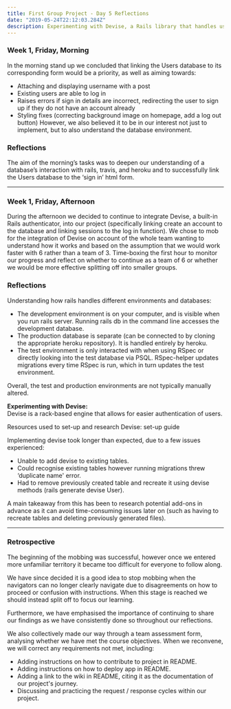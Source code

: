 ```yaml
---
title: First Group Project - Day 5 Reflections
date: "2019-05-24T22:12:03.284Z"
description: Experimenting with Devise, a Rails library that handles user authentication
---
```


### Week 1, Friday, Morning
In the morning stand up we concluded that linking the Users database to its corresponding form would be a priority, as well as aiming towards:
* Attaching and displaying username with a post
* Existing users are able to log in
* Raises errors if sign in details are incorrect, redirecting the user to sign up if they do not have an account already
* Styling fixes (correcting background image on homepage, add a log out button)
However, we also believed it to be in our interest not just to implement, but to also understand the database environment.

### Reflections
The aim of the morning’s tasks was to deepen our understanding of a database’s interaction with rails, travis, and heroku and to successfully link the Users database to the ‘sign in’ html form. 

---

### Week 1, Friday, Afternoon
During the afternoon we decided to continue to integrate Devise, a built-in Rails authenticator, into our project (specifically linking create an account to the database and linking sessions to the log in function). We chose to mob for the integration of Devise on account of the whole team wanting to understand how it works and based on the assumption that we would work faster with 6 rather than a team of 3. Time-boxing the first hour to monitor our progress and reflect on whether to continue as a team of 6 or whether we would be more effective splitting off into smaller groups. 

### Reflections
Understanding how rails handles different environments and databases:
* The development environment is on your computer, and is visible when you run rails server. Running rails db in the command line accesses the development database.
* The production database is separate (can be connected to by cloning the appropriate heroku repository). It is handled entirely by heroku.
* The test environment is only interacted with when using RSpec or directly looking into the test database via PSQL. RSpec-helper updates migrations every time RSpec is run, which in turn updates the test environment.   

Overall, the test and production environments are not typically manually altered.

**Experimenting with Devise:**  
Devise is a rack-based engine that allows for easier authentication of users.

Resources used to set-up and research Devise: set-up guide

Implementing devise took longer than expected, due to a few issues experienced:
* Unable to add devise to existing tables.
* Could recognise existing tables however running migrations threw ‘duplicate name' error.
* Had to remove previously created table and recreate it using devise methods (rails generate devise User).  

A main takeaway from this has been to research potential add-ons in advance as it can avoid time-consuming issues later on (such as having to recreate tables and deleting previously generated files).

---

### Retrospective
The beginning of the mobbing was successful, however once we entered more unfamiliar territory it became too difficult for everyone to follow along. 

We have since decided it is a good idea to stop mobbing when the navigators can no longer clearly navigate due to disagreements on how to proceed or confusion with instructions. When this stage is reached we should instead split off to focus our learning. 

Furthermore, we have emphasised the importance of continuing to share our findings as we have consistently done so throughout our reflections.

We also collectively made our way through a team assessment form, analysing whether we have met the course objectives. When we reconvene, we will correct any requirements not met, including:
* Adding instructions on how to contribute to project in README.
* Adding instructions on how to deploy app in README.
* Adding a link to the wiki in README, citing it as the documentation of our project's journey.
* Discussing and practicing the request / response cycles within our project.